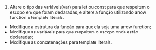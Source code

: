 1. Altere o tipo das variáveis(var) para let ou const para que respeitem o escopo em que foram declaradas, e altere a função utilizando arrow function e template literals.
- Modifique a estrutura da função para que ela seja uma arrow function;
- Modifique as variáveis para que respeitem o escopo onde estão declaradas;
- Modifique as concatenações para template literals.
